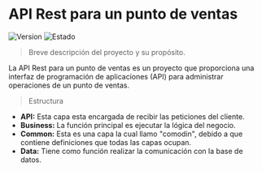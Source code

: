 # API Rest para un punto de ventas

![Version](https://img.shields.io/badge/Version-Alpha-blue)
![Estado](https://img.shields.io/badge/Estado-En%20desarrollo-yellow)

> Breve descripción del proyecto y su propósito.

La API Rest para un punto de ventas es un proyecto que proporciona una interfaz de programación de aplicaciones (API) para administrar operaciones de un punto de ventas.

> Estructura

- **API:** Esta capa esta encargada de recibir las peticiones del cliente.
- **Business:** La función principal es ejecutar la lógica del negocio.
- **Common:** Esta es una capa la cual llamo "comodin", debido a que contiene definiciones que todas las capas ocupan.
- **Data:** Tiene como función realizar la comunicación con la base de datos.
